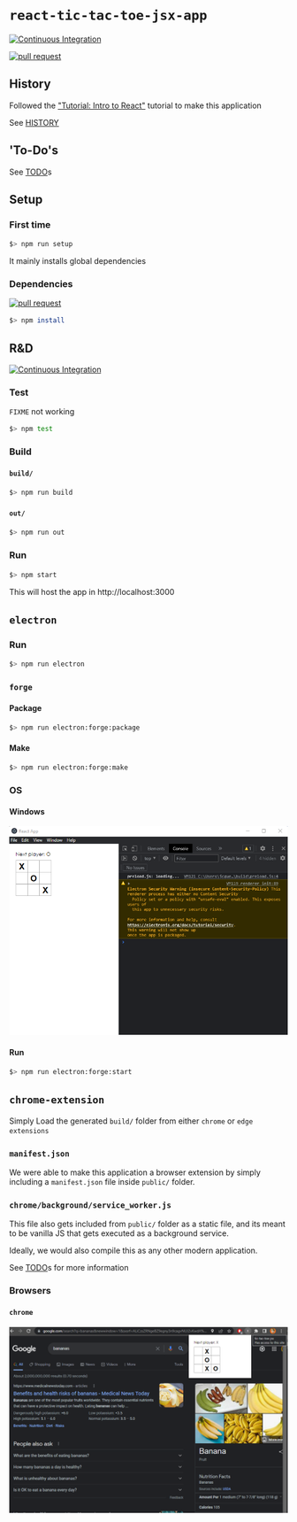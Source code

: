 # `react-tic-tac-toe-jsx-app`

[![Continuous Integration](https://github.com/percebus/react-tic-tac-toe-jsx-app/actions/workflows/always.yml/badge.svg)](https://github.com/percebus/react-tic-tac-toe-jsx-app/actions/workflows/always.yml)

[![pull request](https://github.com/percebus/react-tic-tac-toe-jsx-app/actions/workflows/pull_request.yml/badge.svg)](https://github.com/percebus/react-tic-tac-toe-jsx-app/actions/workflows/pull_request.yml)


## History

Followed the ["Tutorial: Intro to React"](https://reactjs.org/tutorial/tutorial.html) tutorial to make this application

See [HISTORY](./HISTORY.md)

## 'To-Do's

See [TODO](./TODO.md)s

## Setup

### First time

```bash
$> npm run setup
```

It mainly installs global dependencies

### Dependencies

[![pull request](https://github.com/percebus/react-tic-tac-toe-jsx-app/actions/workflows/pull_request.yml/badge.svg)](https://github.com/percebus/react-tic-tac-toe-jsx-app/actions/workflows/pull_request.yml)


```bash
$> npm install
```

## R&D

[![Continuous Integration](https://github.com/percebus/react-tic-tac-toe-jsx-app/actions/workflows/always.yml/badge.svg)](https://github.com/percebus/react-tic-tac-toe-jsx-app/actions/workflows/always.yml)

### Test

`FIXME` not working

```bash
$> npm test
```

### Build

#### `build/`

```bash
$> npm run build
```

#### `out/`

```bash
$> npm run out
```

### Run

```bash
$> npm start
```

This will host the app in http://localhost:3000

## `electron`

### Run

```bash
$> npm run electron
```

### `forge`

#### Package

```bash
$> npm run electron:forge:package
```

#### Make

```bash
$> npm run electron:forge:make
```

### OS

#### Windows

![`win32`](./README/electron/win32.png)


#### Run

```bash
$> npm run electron:forge:start
```

## `chrome-extension`

Simply Load the generated `build/` folder from either `chrome` or `edge` `extensions`

### `manifest.json`

We were able to make this application a browser extension by simply including a `manifest.json` file inside `public/` folder.

### `chrome/background/service_worker.js`

This file also gets included from `public/` folder as a static file, and its meant to be vanilla JS that gets executed as a background service.

Ideally, we would also compile this as any other modern application.

See [TODO](./TODO.md)s for more information

### Browsers

#### `chrome`

![chrome-extension](./README/chrome/popup.png)
